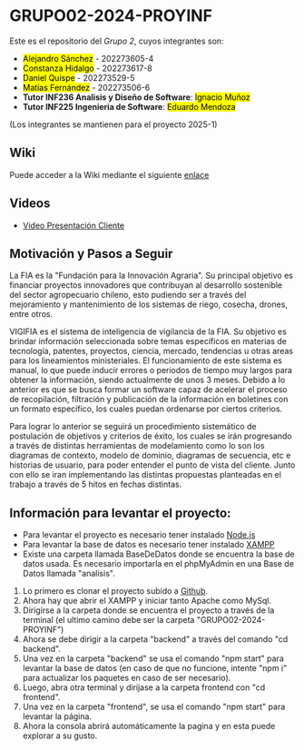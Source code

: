 # GRUPO02-2024-PROYINF

Este es el repositorio del *Grupo 2*, cuyos integrantes son:

* <mark> Alejandro Sánchez</mark> - 202273605-4
* <mark>Constanza Hidalgo</mark> - 202273617-8
* <mark>Daniel Quispe</mark> - 202273529-5
* <mark>Matías Fernández</mark> - 202273506-6
* **Tutor INF236 Analisis y Diseño de Software**: <mark>Ignacio Muñoz</mark>
* **Tutor INF225 Ingenieria de Software**: <mark>Eduardo Mendoza</mark>

(Los integrantes se mantienen para el proyecto 2025-1)

## Wiki
Puede acceder a la Wiki mediante el siguiente [enlace](https://github.com/Mati2F/GRUPO02-2024-PROYINF/wiki)

## Videos
* [Video Presentación Cliente](https://www.youtube.com/watch?v=abJau21SDIk&ab_channel=RicardoSalasLetelier)

## Motivación y Pasos a Seguir
<p>La FIA es la "Fundación para la Innovación Agraria". Su principal objetivo es financiar proyectos innovadores que contribuyan al desarrollo sostenible del sector agropecuario chileno, esto pudiendo ser a través del mejoramiento y mantenimiento de los sistemas de riego, cosecha, drones, entre otros.</p>
<p>VIGIFIA es el sistema de inteligencia de vigilancia de la FIA. Su objetivo es brindar información seleccionada sobre temas específicos en materias de tecnología, patentes, proyectos, ciencia, mercado, tendencias u otras areas para los lineamientos ministeriales. El funcionamiento de este sistema es manual, lo que puede inducir errores o periodos de tiempo muy largos para obtener la información, siendo actualmente de unos 3 meses. Debido a lo anterior es que se busca formar un software capaz de acelerar el proceso de recopilación, filtración y publicación de la información en boletines con un formato específico, los cuales puedan ordenarse por ciertos criterios. </p>

<p> Para lograr lo anterior se seguirá un procedimiento sistemático de postulación de objetivos y criterios de éxito, los cuales se irán progresando a través de distintas herramientas de modelamiento como lo son los diagramas de contexto, modelo de dominio, diagramas de secuencia, etc e historias de usuario, para poder entender el punto de vista del cliente. Junto con ello se iran implementando las distintas propuestas planteadas en el trabajo a través de 5 hitos en fechas distintas. </p>

## Información para levantar el proyecto:
* Para levantar el proyecto es necesario tener instalado [Node.js](https://nodejs.org/en/)
* Para levantar la base de datos es necesario tener instalado [XAMPP](https://www.apachefriends.org/es/index.html)
* Existe una carpeta llamada BaseDeDatos donde se encuentra la base de datos usada. Es necesario importarla en el phpMyAdmin en una Base de Datos llamada "analisis".

1. Lo primero es clonar el proyecto subido a [Github](https://github.com/Mati2F/GRUPO02-2024-PROYINF).
2. Ahora hay que abrir el XAMPP y iniciar tanto Apache como MySql.
3. Dirigirse a la carpeta donde se encuentra el proyecto a través de la terminal (el ultimo camino debe ser la carpeta "GRUPO02-2024-PROYINF")
4. Ahora se debe dirigir a la carpeta "backend" a través del comando "cd backend".
5. Una vez en la carpeta "backend" se usa el comando "npm start" para levantar la base de datos (en caso de que no funcione, intente "npm i" para actualizar los paquetes en caso de ser necesario).
6. Luego, abra otra terminal y diríjase a la carpeta frontend con "cd frontend".
7. Una vez en la carpeta "frontend", se usa el comando "npm start" para levantar la página.
8. Ahora la consola abrirá automáticamente la pagina y en esta puede explorar a su gusto.
